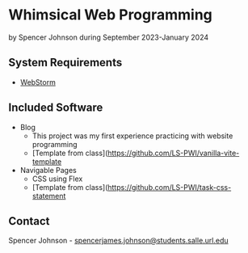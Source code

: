 # Whimsical Web Programming

by Spencer Johnson
during September 2023-January 2024

## System Requirements

* [WebStorm](https://www.jetbrains.com/webstorm/)

## Included Software

* Blog
    * This project was my first experience practicing with website programming
    * [Template from class](https://github.com/LS-PWI/vanilla-vite-template
* Navigable Pages
    * CSS using Flex
    * [Template from class](https://github.com/LS-PWI/task-css-statement

## Contact

Spencer Johnson - spencerjames.johnson@students.salle.url.edu

